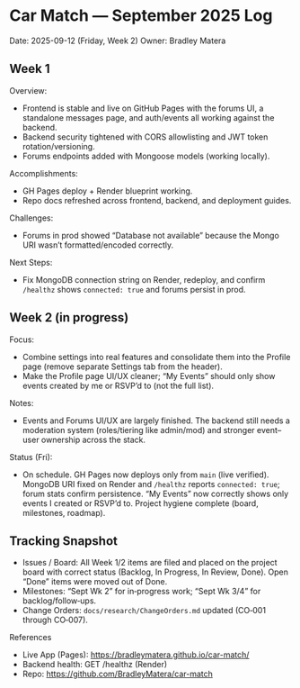 # Car Match — September 2025 Log

Date: 2025-09-12 (Friday, Week 2)
Owner: Bradley Matera

## Week 1

Overview:
- Frontend is stable and live on GitHub Pages with the forums UI, a standalone messages page, and auth/events all working against the backend.
- Backend security tightened with CORS allowlisting and JWT token rotation/versioning.
- Forums endpoints added with Mongoose models (working locally).

Accomplishments:
- GH Pages deploy + Render blueprint working.
- Repo docs refreshed across frontend, backend, and deployment guides.

Challenges:
- Forums in prod showed “Database not available” because the Mongo URI wasn’t formatted/encoded correctly.

Next Steps:
- Fix MongoDB connection string on Render, redeploy, and confirm `/healthz` shows `connected: true` and forums persist in prod.

## Week 2 (in progress)

Focus:
- Combine settings into real features and consolidate them into the Profile page (remove separate Settings tab from the header).
- Make the Profile page UI/UX cleaner; “My Events” should only show events created by me or RSVP’d to (not the full list).

Notes:
- Events and Forums UI/UX are largely finished. The backend still needs a moderation system (roles/tiering like admin/mod) and stronger event–user ownership across the stack.

Status (Fri):
- On schedule. GH Pages now deploys only from `main` (live verified). MongoDB URI fixed on Render and `/healthz` reports `connected: true`; forum stats confirm persistence. “My Events” now correctly shows only events I created or RSVP’d to. Project hygiene complete (board, milestones, roadmap).

## Tracking Snapshot

- Issues / Board: All Week 1/2 items are filed and placed on the project board with correct status (Backlog, In Progress, In Review, Done). Open “Done” items were moved out of Done.
- Milestones: “Sept Wk 2” for in‑progress work; “Sept Wk 3/4” for backlog/follow‑ups.
- Change Orders: `docs/research/ChangeOrders.md` updated (CO‑001 through CO‑007).

References
- Live App (Pages): https://bradleymatera.github.io/car-match/
- Backend health: GET /healthz (Render)
- Repo: https://github.com/BradleyMatera/car-match
